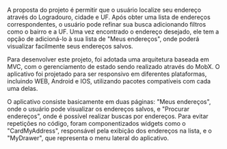 A proposta do projeto é permitir que o usuário localize seu endereço através do Logradouro, cidade e UF. Após obter uma lista de endereços correspondentes, o usuário pode refinar sua busca adicionando filtros como o bairro e a UF. Uma vez encontrado o endereço desejado, ele tem a opção de adicioná-lo à sua lista de "Meus endereços", onde poderá visualizar facilmente seus endereços salvos.

Para desenvolver este projeto, foi adotada uma arquitetura baseada em MVC, com o gerenciamento de estado sendo realizado através do MobX. O aplicativo foi projetado para ser responsivo em diferentes plataformas, incluindo WEB, Android e IOS, utilizando pacotes compatíveis com cada uma delas.

O aplicativo consiste basicamente em duas páginas: "Meus endereços", onde o usuário pode visualizar os endereços salvos, e "Procurar endereços", onde é possível realizar buscas por endereços. Para evitar repetições no código, foram componentizados widgets como o "CardMyAddress", responsável pela exibição dos endereços na lista, e o "MyDrawer", que representa o menu lateral do aplicativo.

